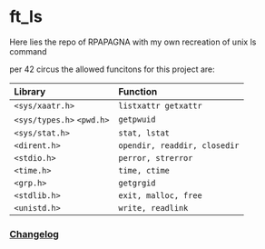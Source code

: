# ft_ls
Here lies the repo of RPAPAGNA with my own recreation of unix ls command

per 42 circus the allowed funcitons for this project are:

| Library        | Function      |
|:-------------- |:------------- |
| `<sys/xaatr.h>` | `listxattr getxattr` |
| `<sys/types.h>` `<pwd.h>` | `getpwuid` |
| `<sys/stat.h>` | `stat, lstat` |
| `<dirent.h>` | `opendir, readdir, closedir` |
| `<stdio.h>` | `perror, strerror` |
| `<time.h>` | `time, ctime` |
| `<grp.h>` | `getgrgid` |
| `<stdlib.h>` | `exit, malloc, free` |
| `<unistd.h>` | `write, readlink` |

### [Changelog]
[Changelog]: https://github.com/rpeepz/ft_ls/blob/master/CHANGELOG.md "updates"
